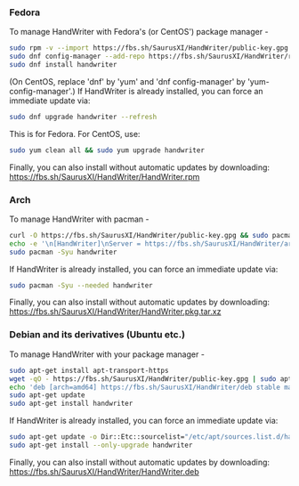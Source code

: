 ### Fedora
To manage HandWriter with Fedora's (or CentOS') package manager -
```bash
sudo rpm -v --import https://fbs.sh/SaurusXI/HandWriter/public-key.gpg
sudo dnf config-manager --add-repo https://fbs.sh/SaurusXI/HandWriter/rpm/HandWriter.repo
sudo dnf install handwriter
```
(On CentOS, replace 'dnf' by 'yum' and 'dnf config-manager' by 'yum-config-manager'.)
If HandWriter is already installed, you can force an immediate update via:
```bash
sudo dnf upgrade handwriter --refresh
```
This is for Fedora. For CentOS, use:
```bash
sudo yum clean all && sudo yum upgrade handwriter
```
Finally, you can also install without automatic updates by downloading:
https://fbs.sh/SaurusXI/HandWriter/HandWriter.rpm

### Arch  
To manage HandWriter with pacman -
```bash
curl -O https://fbs.sh/SaurusXI/HandWriter/public-key.gpg && sudo pacman-key --add public-key.gpg && sudo pacman-key --lsign-key 29D5FDA07C763B56745B9E598AC59FA1ADE43023 && rm public-key.gpg
echo -e '\n[HandWriter]\nServer = https://fbs.sh/SaurusXI/HandWriter/arch' | sudo tee -a /etc/pacman.conf
sudo pacman -Syu handwriter
```
If HandWriter is already installed, you can force an immediate update via:
```bash
sudo pacman -Syu --needed handwriter
```
Finally, you can also install without automatic updates by downloading:
https://fbs.sh/SaurusXI/HandWriter/HandWriter.pkg.tar.xz

### Debian and its derivatives (Ubuntu etc.)
To manage HandWriter with your package manager -
```bash
sudo apt-get install apt-transport-https
wget -qO - https://fbs.sh/SaurusXI/HandWriter/public-key.gpg | sudo apt-key add -
echo 'deb [arch=amd64] https://fbs.sh/SaurusXI/HandWriter/deb stable main' | sudo tee /etc/apt/sources.list.d/handwriter.list
sudo apt-get update
sudo apt-get install handwriter
```
If HandWriter is already installed, you can force an immediate update via:
```bash
sudo apt-get update -o Dir::Etc::sourcelist="/etc/apt/sources.list.d/handwriter.list" -o Dir::Etc::sourceparts="-" -o APT::Get::List-Cleanup="0"
sudo apt-get install --only-upgrade handwriter
```
Finally, you can also install without automatic updates by downloading:
    https://fbs.sh/SaurusXI/HandWriter/HandWriter.deb
